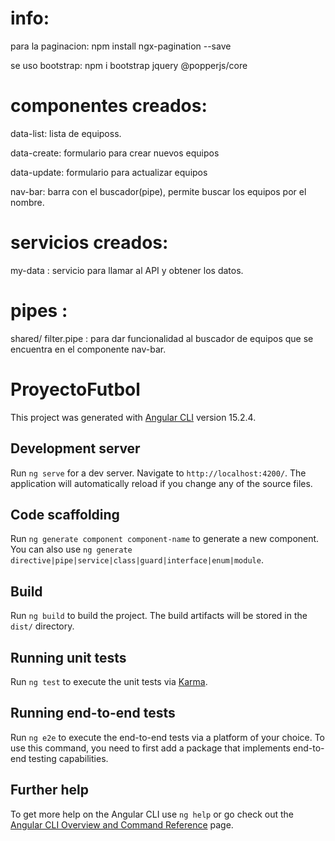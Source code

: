 # info:

para la paginacion:  npm install ngx-pagination --save

se uso bootstrap: npm i  bootstrap jquery @popperjs/core

# componentes creados:
data-list: lista de equiposs.

data-create: formulario para crear nuevos equipos

data-update: formulario para actualizar equipos

nav-bar: barra con el buscador(pipe), permite buscar los equipos por el nombre.

# servicios creados:
my-data : servicio para llamar al API y obtener los datos.

# pipes : 
shared/ filter.pipe : para dar funcionalidad al buscador de equipos que se encuentra en el componente nav-bar.

# ProyectoFutbol

This project was generated with [Angular CLI](https://github.com/angular/angular-cli) version 15.2.4.

## Development server

Run `ng serve` for a dev server. Navigate to `http://localhost:4200/`. The application will automatically reload if you change any of the source files.

## Code scaffolding

Run `ng generate component component-name` to generate a new component. You can also use `ng generate directive|pipe|service|class|guard|interface|enum|module`.

## Build

Run `ng build` to build the project. The build artifacts will be stored in the `dist/` directory.

## Running unit tests

Run `ng test` to execute the unit tests via [Karma](https://karma-runner.github.io).

## Running end-to-end tests

Run `ng e2e` to execute the end-to-end tests via a platform of your choice. To use this command, you need to first add a package that implements end-to-end testing capabilities.

## Further help

To get more help on the Angular CLI use `ng help` or go check out the [Angular CLI Overview and Command Reference](https://angular.io/cli) page.
